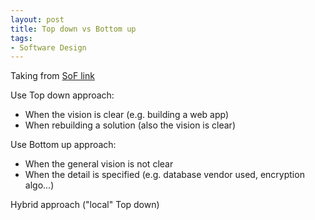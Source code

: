 ```yaml
---
layout: post
title: Top down vs Bottom up
tags:
- Software Design
---
```


Taking from [SoF link](https://softwareengineering.stackexchange.com/a/134639/334815)

Use Top down approach:

- When the vision is clear (e.g. building a web app)
- When rebuilding a solution (also the vision is clear)

Use Bottom up approach:

- When the general vision is not clear
- When the detail is specified (e.g. database vendor used, encryption algo...)

Hybrid approach ("local" Top down)
